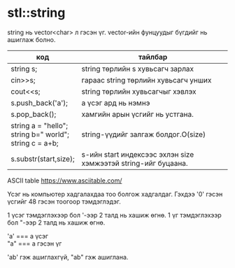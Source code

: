
# stl::string
string нь vector\<char\> л гэсэн үг. vector-ийн фунцуудыг бүгдийг нь ашиглаж болно.

| код | тайлбар |
| --- | --- |
| string s; | string төрлийн s хувьсагч зарлах |
| cin>>s; | гараас string төрлийн хувьсагч унших |
| cout<<s; | string төрлийн хувьсагчыг хэвлэх |
| s.push_back('a'); | a үсэг ард нь нэмнэ |
| s.pop_back(); | хамгийн арын үсгийг нь устгана. |
| string a = "hello";<br>string b=" world";<br>string c = a+b; | string-үүдийг залгаж болдог.O(size) |
| s.substr(start,size); | s-ийн start индексээс эхлэн size хэмжээтэй string-ийг буцаана. |


ASCII table
https://www.asciitable.com/

Үсэг нь компьютер хадгалахдаа тоо болгож хадгалдаг.
Гэхдээ '0' гэсэн үсгийг 48 гэсэн тоогоор тэмдэглэдэг.


1 үсэг тэмдэглэхээр бол '-ээр 2 талд нь хашиж өгнө.
1 үг тэмдэглэхээр бол "-ээр 2 талд нь хашиж өгнө.

'a' === а үсэг
<br>
"a" === a гэсэн үг

'ab' гэж ашиглахгүй, "ab" гэж ашиглана.
